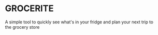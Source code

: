 # GROCERITE

A simple tool to quickly see what's in your fridge and plan your next trip to the grocery store 